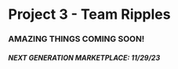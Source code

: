 # Project 3 - Team Ripples

### AMAZING THINGS COMING SOON!

##### NEXT GENERATION MARKETPLACE: 11/29/23